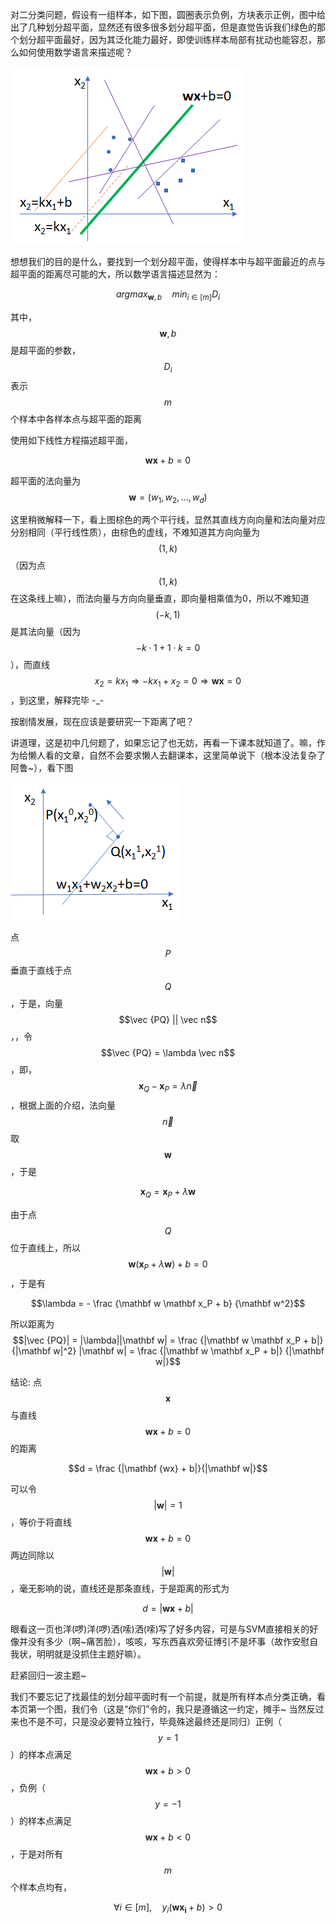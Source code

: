 对二分类问题，假设有一组样本，如下图，圆圈表示负例，方块表示正例，图中给出了几种划分超平面，显然还有很多很多划分超平面，但是直觉告诉我们绿色的那个划分超平面最好，因为其泛化能力最好，即使训练样本局部有扰动也能容忍，那么如何使用数学语言来描述呢？

![](/assets/svm_sp.png)

想想我们的目的是什么，要找到一个划分超平面，使得样本中与超平面最近的点与超平面的距离尽可能的大，所以数学语言描述显然为：

$$argmax_{\mathbf w, b} \quad min_{i \in [m]}D_i$$

其中，$$\mathbf w, b$$ 是超平面的参数，$$D_i$$ 表示$$m$$ 个样本中各样本点与超平面的距离

使用如下线性方程描述超平面，

$$\mathbf {wx} + b = 0$$

超平面的法向量为$$\mathbf w = (w_1,w_2,...,w_d)$$

这里稍微解释一下，看上图棕色的两个平行线，显然其直线方向向量和法向量对应分别相同（平行线性质），由棕色的虚线，不难知道其方向向量为$$(1,k)$$（因为点$$(1,k)$$在这条线上嘛），而法向量与方向向量垂直，即向量相乘值为0，所以不难知道$$(-k,1)$$是其法向量（因为$$-k \cdot 1 + 1 \cdot k = 0$$），而直线$$x_2=kx_1 \Rightarrow -kx_1+x_2 = 0 \Rightarrow \mathbf {wx} = 0$$，到这里，解释完毕 -\_-

按剧情发展，现在应该是要研究一下距离了吧？

讲道理，这是初中几何题了，如果忘记了也无妨，再看一下课本就知道了。嘛，作为给懒人看的文章，自然不会要求懒人去翻课本，这里简单说下（根本没法复杂了阿鲁~），看下图

![](/assets/distance.png)

点$$P$$ 垂直于直线于点$$Q$$，于是，向量$$\vec {PQ} || \vec n$$，，令$$\vec {PQ} = \lambda \vec n$$，即，$$\mathbf x_Q - \mathbf x_P = \lambda \vec n$$，根据上面的介绍，法向量$$\vec n$$ 取$$\mathbf w$$，于是

$$\mathbf x_Q = \mathbf x_P + \lambda \mathbf w$$

由于点$$Q$$位于直线上，所以$$\mathbf w (\mathbf x_P + \lambda \mathbf w) + b = 0$$，于是有

$$\lambda = - \frac {\mathbf w \mathbf x_P + b} {\mathbf w^2}$$

所以距离为 $$|\vec {PQ}| = |\lambda||\mathbf w| = \frac {|\mathbf w \mathbf x_P + b|} {|\mathbf w|^2} |\mathbf w| = \frac {|\mathbf w \mathbf x_P + b|} {|\mathbf w|}$$

结论: 点$$\mathbf x$$ 与直线$$\mathbf {wx} + b = 0$$ 的距离

$$d = \frac {|\mathbf {wx} + b|}{|\mathbf w|}$$

可以令$$|\mathbf w| = 1$$，等价于将直线$$\mathbf {wx} + b = 0$$ 两边同除以$$|\mathbf w|$$，毫无影响的说，直线还是那条直线，于是距离的形式为

$$d = |\mathbf {wx} + b|$$

眼看这一页也洋\(啰\)洋\(啰\)洒\(嗦\)洒\(嗦\)写了好多内容，可是与SVM直接相关的好像并没有多少（啊~痛苦脸），咳咳，写东西喜欢旁征博引不是坏事（故作安慰自我状，明明就是没抓住主题好嘛）。

赶紧回归一波主题~

我们不要忘记了找最佳的划分超平面时有一个前提，就是所有样本点分类正确，看本页第一个图，我们令（这是“你们”令的，我只是遵循这一约定，摊手~ 当然反过来也不是不可，只是没必要特立独行，毕竟殊途最终还是同归）正例（$$y=1$$）的样本点满足$$\mathbf {wx} + b \gt 0$$，负例（$$y=-1$$）的样本点满足$$\mathbf {wx} + b \lt 0$$ ，于是对所有$$m$$ 个样本点均有，

$$\forall i \in [m], \quad y_i(\mathbf {wx_i} + b) > 0$$

